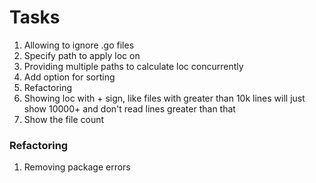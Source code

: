 # Tasks

1. Allowing to ignore .go files
2. Specify path to apply loc on
3. Providing multiple paths to calculate loc concurrently
4. Add option for sorting
5. Refactoring
6. Showing loc with + sign, like files with greater than 10k lines will just show 10000+ and don't read lines greater than that
7. Show the file count

### Refactoring

1. Removing package errors

